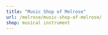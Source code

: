 ```yaml
---
title: "Music Shop of Melrose"
url: /melrose/music-shop-of-melrose/
shop: musical instrument
---
```

